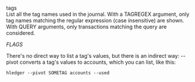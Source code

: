 tags\
List all the tag names used in the journal. With a TAGREGEX argument,
only tag names matching the regular expression (case insensitive) are shown. 
With QUERY arguments, only transactions matching the query are considered.  

_FLAGS_

There's no direct way to list a tag's values, but there is an indirect way:
--pivot converts a tag's values to accounts, which you can list, like this:

    hledger --pivot SOMETAG accounts --used
